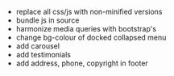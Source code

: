- replace all css/js with non-minified versions
- bundle js in source
- harmonize media queries with bootstrap's
- change bg-colour of docked collapsed menu 
- add carousel
- add testimonials
- add address, phone, copyright in footer
